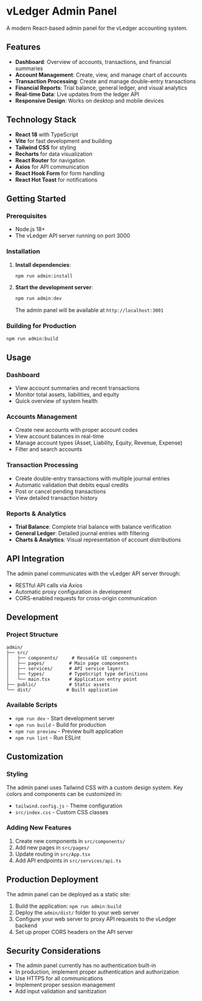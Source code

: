 # vLedger Admin Panel

A modern React-based admin panel for the vLedger accounting system.

## Features

- **Dashboard**: Overview of accounts, transactions, and financial summaries
- **Account Management**: Create, view, and manage chart of accounts
- **Transaction Processing**: Create and manage double-entry transactions
- **Financial Reports**: Trial balance, general ledger, and visual analytics
- **Real-time Data**: Live updates from the ledger API
- **Responsive Design**: Works on desktop and mobile devices

## Technology Stack

- **React 18** with TypeScript
- **Vite** for fast development and building
- **Tailwind CSS** for styling
- **Recharts** for data visualization
- **React Router** for navigation
- **Axios** for API communication
- **React Hook Form** for form handling
- **React Hot Toast** for notifications

## Getting Started

### Prerequisites

- Node.js 18+
- The vLedger API server running on port 3000

### Installation

1. **Install dependencies**:
   ```bash
   npm run admin:install
   ```

2. **Start the development server**:
   ```bash
   npm run admin:dev
   ```

   The admin panel will be available at `http://localhost:3001`

### Building for Production

```bash
npm run admin:build
```

## Usage

### Dashboard
- View account summaries and recent transactions
- Monitor total assets, liabilities, and equity
- Quick overview of system health

### Accounts Management
- Create new accounts with proper account codes
- View account balances in real-time
- Manage account types (Asset, Liability, Equity, Revenue, Expense)
- Filter and search accounts

### Transaction Processing
- Create double-entry transactions with multiple journal entries
- Automatic validation that debits equal credits
- Post or cancel pending transactions
- View detailed transaction history

### Reports & Analytics
- **Trial Balance**: Complete trial balance with balance verification
- **General Ledger**: Detailed journal entries with filtering
- **Charts & Analytics**: Visual representation of account distributions

## API Integration

The admin panel communicates with the vLedger API server through:
- RESTful API calls via Axios
- Automatic proxy configuration in development
- CORS-enabled requests for cross-origin communication

## Development

### Project Structure

```
admin/
├── src/
│   ├── components/     # Reusable UI components
│   ├── pages/         # Main page components
│   ├── services/      # API service layers
│   ├── types/         # TypeScript type definitions
│   └── main.tsx       # Application entry point
├── public/            # Static assets
└── dist/             # Built application
```

### Available Scripts

- `npm run dev` - Start development server
- `npm run build` - Build for production
- `npm run preview` - Preview built application
- `npm run lint` - Run ESLint

## Customization

### Styling
The admin panel uses Tailwind CSS with a custom design system. Key colors and components can be customized in:
- `tailwind.config.js` - Theme configuration
- `src/index.css` - Custom CSS classes

### Adding New Features
1. Create new components in `src/components/`
2. Add new pages in `src/pages/`
3. Update routing in `src/App.tsx`
4. Add API endpoints in `src/services/api.ts`

## Production Deployment

The admin panel can be deployed as a static site:

1. Build the application: `npm run admin:build`
2. Deploy the `admin/dist/` folder to your web server
3. Configure your web server to proxy API requests to the vLedger backend
4. Set up proper CORS headers on the API server

## Security Considerations

- The admin panel currently has no authentication built-in
- In production, implement proper authentication and authorization
- Use HTTPS for all communications
- Implement proper session management
- Add input validation and sanitization

